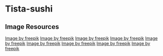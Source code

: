 # Tista-sushi

## Image Resources
<a href="https://www.freepik.com/free-ai-image/seafood-sushi-dish-with-details-simple-black-background_152606744.htm#fromView=search&page=1&position=10&uuid=25db6fb9-c372-445f-b828-d8e495598f8d">Image by freepik</a>
<a href="https://www.freepik.com/free-ai-image/seafood-sushi-dish-with-details-simple-black-background_152607070.htm#fromView=search&page=1&position=15&uuid=0543b13b-253e-4c16-ba12-dafb21197d5a">Image by freepik</a>
<a href="https://www.freepik.com/free-ai-image/seafood-sushi-dish-with-details-simple-black-background_152606756.htm#fromView=search&page=1&position=10&uuid=0543b13b-253e-4c16-ba12-dafb21197d5a">Image by freepik</a>
<a href="https://www.freepik.com/free-ai-image/seafood-sushi-dish-with-details-simple-black-background_152606997.htm#fromView=search&page=1&position=24&uuid=d2ba40b1-a69e-4b76-8204-9bba1c6508f4">Image by freepik</a>
<a href="https://www.freepik.com/free-ai-image/seafood-sushi-dish-with-details-simple-black-background_152606986.htm#fromView=search&page=1&position=7&uuid=2c557d40-f6ea-449e-9bbb-402c41c816d0">Image by freepik</a>
<a href="https://www.freepik.com/free-ai-image/highly-detailed-seafood-sushi-dish-with-simple-black-background_152606118.htm#fromView=search&page=1&position=15&uuid=2c557d40-f6ea-449e-9bbb-402c41c816d0">Image by freepik</a>
<a href="https://www.freepik.com/free-ai-image/highly-detailed-seafood-sushi-dish-with-simple-black-background_152606231.htm#fromView=search&page=1&position=23&uuid=2c557d40-f6ea-449e-9bbb-402c41c816d0">Image by freepik</a>
<a href="https://www.freepik.com/free-ai-image/highly-detailed-seafood-sushi-dish-with-simple-black-background_152606136.htm#fromView=search&page=1&position=12&uuid=2c557d40-f6ea-449e-9bbb-402c41c816d0">Image by freepik</a>
<a href="https://www.freepik.com/free-ai-image/seafood-sushi-dish-with-details-simple-black-background_152607070.htm#fromView=search&page=1&position=2&uuid=515d6cec-baf6-42d8-b79b-bafafeee81ca">Image by freepik</a>
